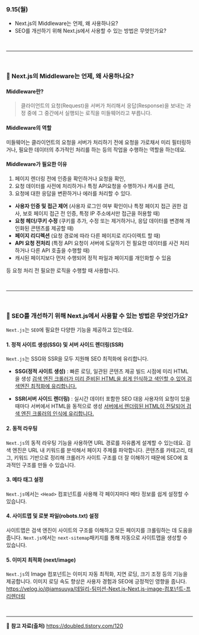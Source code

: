 <h3 id="915월">9.15(월)</h3>
<ul>
<li>Next.js의 Middleware는 언제, 왜 사용하나요?</li>
<li>SEO를 개선하기 위해 Next.js에서 사용할 수 있는 방법은 무엇인가요?</li>
</ul>
<br />

<hr />
<br />

<h3 id="💬-nextjs의-middleware는-언제-왜-사용하나요">💬 Next.js의 Middleware는 언제, 왜 사용하나요?</h3>
<h4 id="middleware란">Middleware란?</h4>
<blockquote>
<p>클라이언트의 요청(Request)을 서버가 처리해서 응답(Response)을 보내는 과정 중에 그 중간에서 실행되는 로직을 미들웨어라고 부릅니다.</p>
</blockquote>
<h4 id="middleware의-역할">Middleware의 역할</h4>
<p>미들웨어는 클라이언트의 요청을 서버가 처리하기 전에 요청을 가로채서 미리 필터링하거나, 필요한 데이터의 추가적인 처리를 하는 등의 작업을 수행하는 역할을 하는데요.</p>
<h4 id="middleware가-필요한-이유">Middleware가 필요한 이유</h4>
<ol>
<li>페이지 렌더링 전에 인증을 확인하거나 요청을 확인,</li>
<li>요청 데이터를 사전에 처리하거나 특정 API요청을 수행하거나 캐시를 관리,</li>
<li>요청에 대한 응답을 변환하거나 에러를 처리할 수 있다.<br />
</li>
</ol>
<ul>
<li><strong>사용자 인증 및 접근 제어</strong>
(사용자 로그인 여부 확인이나 특정 페이지 접근 권한 검사, 보호 페이지 접근 전 인증, 특정 IP 주소에서만 접근을 허용할 때)</li>
<li><strong>요청 헤더/쿠키 수정</strong>
(쿠키를 추가, 수정 또는 제거하거나, 응답 데이터를 변경해 개인화된 콘텐츠를  제공할 때)</li>
<li><strong>페이지 리디렉션</strong>
(요청 경로에 따라 다른 페이지로 리다이렉트 할 때)</li>
<li><strong>API 요청 전처리</strong>
(특정 API 요청이 서버에 도달하기 전 필요한 데이터를 사건 처리하거나 다른 API 호출을 수행할 때)</li>
<li>캐시된 페이지보다 먼저 수행되어 정적 파일과 페이지를 개인화할 수 있음</li>
</ul>
<p>등 요청 처리 전 필요한 로직을 수행할 때 사용합니다.</p>
<br />

<hr />
<br />

<h3 id="💬-seo를-개선하기-위해-nextjs에서-사용할-수-있는-방법은-무엇인가요">💬 SEO를 개선하기 위해 Next.js에서 사용할 수 있는 방법은 무엇인가요?</h3>
<p><code>Next.js</code>는 <code>SEO</code>에 필요한 다양한 기능을 제공하고 있는데요.
<br /></p>
<h4 id="1-정적-사이트-생성ssg-및-서버-사이드-렌더링ssr">1. 정적 사이트 생성(SSG) 및 서버 사이드 렌더링(SSR)</h4>
<p><code>Next.js</code>는 SSG와 SSR을 모두 지원해 SEO 최적화에 유리합니다. </p>
<ul>
<li><p><strong>SSG(정적 사이트 생성)</strong> : 빠른 로딩, 일관된 콘텐츠 제공
빌드 시점에 미리 HTML을 생성 
<u>검색 엔진 크롤러가 미리 준비된 HTML을 쉽게 인식하고 색인할 수 있어 검색엔진 최적화에 유리합니다.</u></p>
</li>
<li><p><strong>SSR(서버 사이드 렌더링)</strong> : 실시간 데이터 포함한 SEO 대응
사용자의 요청이 있을 때마다 서버에서 HTML을 동적으로 생성
<u>서버에서 렌더링된 HTML이 전달되어 검색 엔진 크롤러의 인식에 유리합니다. </u></p>
</li>
</ul>
<h4 id="2-동적-라우팅">2. 동적 라우팅</h4>
<p><code>Next.js</code>의 동적 라우팅 기능을 사용하면 URL 경로를 자유롭게 설계할 수 있는데요. 
검색 엔진은 URL 내 키워드를 분석해서 페이지 주제를 파악합니다. 
콘텐츠를 카테고리, 태그, 키워드 기반으로 정리해 크롤러가 사이트 구조를 더 잘 이해하기 때문에 SEO에 효과적인 구조를 만들 수 있습니다.</p>
<h4 id="3-메타-태그-설정">3. 메타 태그 설정</h4>
<p><code>Next.js</code>에서는 <code>&lt;Head&gt;</code> 컴포넌트를 사용해 각 페이지마다 메타 정보를 쉽게 설정할 수 있습니다.</p>
<h4 id="4-사이트맵-및-로봇-파일robotstxt-설정">4. 사이트맵 및 로봇 파일(robots.txt) 설정</h4>
<p>사이트맵은 검색 엔진이 사이트의 구조를 이해하고 모든 페이지를 크롤링하는 데 도움을 줍니다.
<code>Next.js</code>에서는 <code>next-sitemap</code>패키지를 통해 자동으로 사이트맵을 생성할 수 있습니다.</p>
<h4 id="5-이미지-최적화-nextimage">5. 이미지 최적화 (next/image)</h4>
<p><code>Next.js</code>의 Image 컴포넌트는 이미지 자동 최적화, 지연 로딩, 크기 조정 등의 기능을 제공합니다.
이미지 로딩 속도 향상은 사용자 경험과 SEO에 긍정적인 영향을 줍니다.
<a href="https://velog.io/@iamsuuya/%EB%8D%B0%EC%9D%BC%EB%A6%AC-%ED%8C%80%EB%AF%B8%EC%85%98-Next.js-Next.js-image-%EC%BB%B4%ED%8F%AC%EB%84%8C%ED%8A%B8-%ED%94%84%EB%A6%AC%EB%A0%8C%EB%8D%94%EB%A7%81">https://velog.io/@iamsuuya/데일리-팀미션-Next.js-Next.js-image-컴포넌트-프리렌더링</a></p>
<br />

<hr />
<p>📄 <strong>참고 자료(출처)</strong>
<a href="https://doubled.tistory.com/120">https://doubled.tistory.com/120</a></p>
